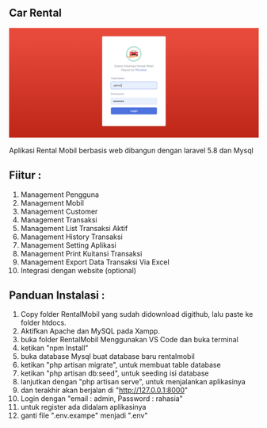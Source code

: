 ## Car Rental

![](screenshoot/login.png)

Aplikasi Rental Mobil berbasis web dibangun dengan laravel 5.8 dan Mysql

## Fiitur :

1. Management Pengguna
2. Management Mobil
3. Management Customer
4. Management Transaksi
5. Management List Transaksi Aktif
5. Management History Transaksi
6. Management Setting Aplikasi
7. Management Print Kuitansi Transaksi
8. Management Export Data Transaksi Via Excel
9. Integrasi dengan website (optional)


## Panduan Instalasi :

1. Copy folder RentalMobil yang sudah didownload digithub, lalu paste ke folder htdocs.
2. Aktifkan Apache dan MySQL pada Xampp.
3. buka folder RentalMobil Menggunakan VS Code dan buka terminal
4. ketikan "npm Install"
5. buka database Mysql buat database baru rentalmobil
6. ketikan "php artisan migrate", untuk membuat table database
7. ketikan "php artisan db:seed", untuk seeding isi database
8. lanjutkan dengan "php artisan serve", untuk menjalankan aplikasinya
9. dan terakhir akan berjalan di "http://127.0.0.1:8000"
10. Login dengan "email : admin, Password : rahasia"
11. untuk register ada didalam aplikasinya
12. ganti file ".env.exampe" menjadi ".env"

